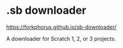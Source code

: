 # .sb downloader

https://forkphorus.github.io/sb-downloader/

A downloader for Scratch 1, 2, or 3 projects.
